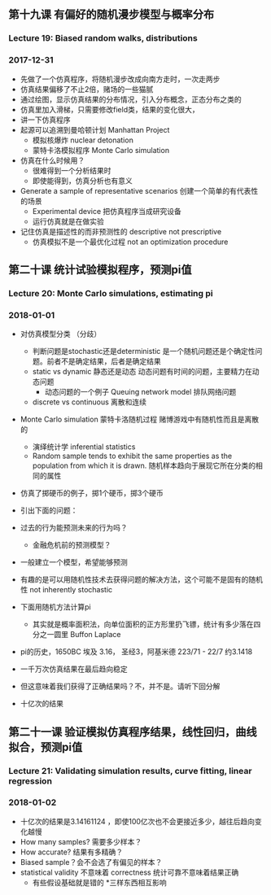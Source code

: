 ## 第十九课 有偏好的随机漫步模型与概率分布
### Lecture 19: Biased random walks, distributions
### 2017-12-31
* 先做了一个仿真程序，将随机漫步改成向南方走时，一次走两步
* 仿真结果偏移了不止2倍，赌场的一些猫腻
* 通过绘图，显示仿真结果的分布情况，引入分布概念，正态分布之类的
* 仿真里加入滑梯，只需要修改field类，结果的变化很大，
* 讲一下仿真程序
* 起源可以追溯到曼哈顿计划 Manhattan Project
    * 模拟核爆炸 nuclear detonation
    * 蒙特卡洛模拟程序 Monte Carlo simulation
* 仿真在什么时候用？
    * 很难得到一个分析结果时
    * 即使能得到，仿真分析也有意义
* Generate a sample of representative scenarios 创建一个简单的有代表性的场景
    * Experimental device 把仿真程序当成研究设备
    * 运行仿真就是在做实验
* 记住仿真是描述性的而非预测性的 descriptive not prescriptive
    * 仿真模拟不是一个最优化过程 not an optimization procedure

## 第二十课 统计试验模拟程序，预测pi值
### Lecture 20: Monte Carlo simulations, estimating pi
### 2018-01-01
* 对仿真模型分类 （分歧）
    * 判断问题是stochastic还是deterministic 是一个随机问题还是个确定性问题。前者不是确定结果，后者是确定结果
    * static vs dynamic 静态还是动态 动态问题有时间的问题，主要精力在动态问题
        * 动态问题的一个例子 Queuing network model 排队网络问题
    * discrete vs continuous 离散和连续

* Monte Carlo simulation 蒙特卡洛随机过程 赌博游戏中有随机性而且是离散的
    * 演绎统计学 inferential statistics
    * Random sample tends to exhibit the same properties as the population from which it is drawn. 随机样本趋向于展现它所在分类的相同的属性
* 仿真了掷硬币的例子，掷1个硬币，掷3个硬币
* 引出下面的问题：
* 过去的行为能预测未来的行为吗？
    * 金融危机前的预测模型？
* 一般建立一个模型，希望能够预测
* 有趣的是可以用随机性技术去获得问题的解决方法，这个可能不是固有的随机性 not inherently stochastic 
* 下面用随机方法计算pi
    * 其实就是概率面积法，向单位面积的正方形里扔飞镖，统计有多少落在四分之一圆里 Buffon Laplace
* pi的历史，1650BC 埃及 3.16， 圣经3，阿基米德 223/71 - 22/7 约3.1418  
* 一千万次仿真结果在最后趋向稳定
* 但这意味着我们获得了正确结果吗？不，并不是。请听下回分解
* 十亿次的结果

## 第二十一课 验证模拟仿真程序结果，线性回归，曲线拟合，预测pi值
### Lecture 21: Validating simulation results, curve fitting, linear regression
### 2018-01-02
* 十亿次的结果是3.14161124 ，即使100亿次也不会更接近多少，越往后趋向变化越慢
* How many samples? 需要多少样本？
* How accurate? 结果有多精确？
* Biased sample？会不会选了有偏见的样本？
* statistical validity 不意味着 correctness 统计可靠不意味着结果正确
    * 有些假设基础就是错的
*三样东西相互影响

